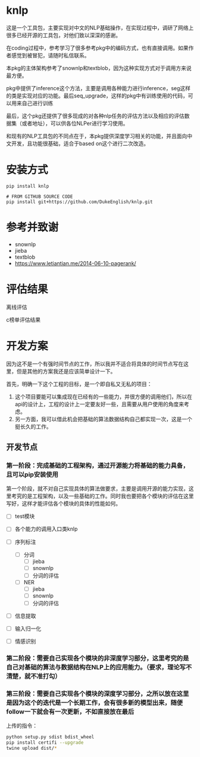 # knlp

这是一个工具包，主要实现对中文的NLP基础操作，在实现过程中，调研了网络上很多已经开源的工具包，对他们致以深深的感谢。

在coding过程中，参考学习了很多参考pkg中的编码方式，也有直接调用。如果作者感觉到被冒犯，请随时私信联系。

本pkg的主体架构参考了snownlp和textblob，因为这种实现方式对于调用方来说最方便。


pkg中提供了inference这个方法，主要是调用各种能力进行inference，seg这样的类是实现对应的功能。最后seq_upgrade，这样的pkg中有训练使用的代码，可以用来自己进行训练

最后，这个pkg还提供了很多现成的对各种nlp任务的评估方法以及相应的评估数据集（或者地址），可以供各位NLPer进行学习使用。

和现有的NLP工具包的不同点在于，本pkg提供深度学习相关的功能，并且面向中文开发，且功能很基础，适合于based on这个进行二次改造。

# 安装方式
```
pip install knlp

# FROM GITHUB SOURCE CODE
pip install git+https://github.com/DukeEnglish/knlp.git
```

# 参考并致谢
- snownlp
- jieba
- textblob
- https://www.letiantian.me/2014-06-10-pagerank/

# 评估结果
离线评估

c榜单评估结果


# 开发方案
因为这不是一个有强时间节点的工作，所以我并不适合将具体的时间节点写在这里，但是其他的方案我还是应该简单设计一下。

首先，明确一下这个工程的目标，是一个即自私又无私的项目：
1. 这个项目要能可以集成现在已经有的一些能力，并很方便的调用他们，所以在api的设计上，工程的设计上一定要友好一些，且需要从用户使用的角度来考虑。
2. 另一方面，我可以借此机会把基础的算法数据结构自己都实现一次，这是一个挺长久的工作。

## 开发节点
### 第一阶段：完成基础的工程架构，通过开源能力将基础的能力具备，且可以pip安装使用
第一个阶段，就不对自己实现具体的算法做要求，主要是调用开源的能力实现，这里考究的是工程架构，以及一些基础的工作。同时我也要把各个模块的评估在这里写好，这样才能评估各个模块的具体的性能如何。

- [ ] test模块
- [ ] 各个能力的调用入口类knlp
- [ ] 序列标注
    - [ ] 分词
        - [ ] jieba
        - [ ] snownlp
        - [ ] 分词的评估
    - [ ] NER
        - [ ] jieba
        - [ ] snownlp
        - [ ] 分词的评估
- [ ] 信息提取
- [ ] 输入归一化
- [ ] 情感识别


### 第二阶段：需要自己实现各个模块的非深度学习部分，这里考究的是自己对基础的算法与数据结构在NLP上的应用能力。（要求，理论写不清楚，就不准打勾）


### 第三阶段：需要自己实现各个模块的深度学习部分，之所以放在这里是因为这个的迭代是一个长期工作，会有很多新的模型出来，随便follow一下就会有一次更新，不如直接放在最后

上传的指令：
```bash
python setup.py sdist bdist_wheel
pip install certifi --upgrade
twine upload dist/*
```